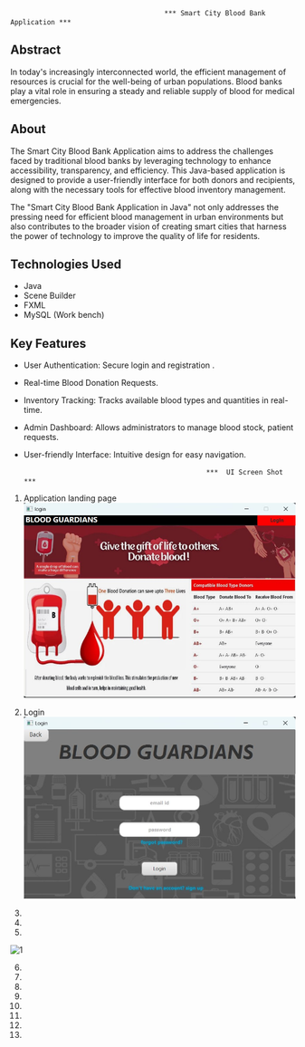  
                                          *** Smart City Blood Bank Application *** 

 

## Abstract

In today's increasingly interconnected world, the efficient management of resources is crucial for the well-being of urban populations. Blood banks play a vital role in ensuring a steady and reliable supply of blood for medical emergencies. 

## About

The Smart City Blood Bank Application aims to address the challenges faced by traditional blood banks by leveraging technology to enhance accessibility, transparency, and efficiency. This Java-based application is designed to provide a user-friendly interface for both donors and recipients, along with the necessary tools for effective blood inventory management.

The "Smart City Blood Bank Application in Java" not only addresses the pressing need for efficient blood management in urban environments but also contributes to the broader vision of creating smart cities that harness the power of technology to improve the quality of life for residents.

## Technologies Used

 - Java 
 - Scene Builder
 - FXML
 - MySQL (Work bench)

## Key Features

 - User Authentication: Secure login and registration .
 - Real-time Blood Donation Requests.
 -  Inventory Tracking: Tracks available blood types and quantities in real-time.
 -  Admin Dashboard: Allows administrators to manage blood stock, patient requests. 
 - User-friendly Interface: Intuitive design for easy navigation.
 
                                                    ***  UI Screen Shot  ***

1. Application landing page ![Application landing page ](sc/1.jpg)

2. Login ![login](sc/2.jpg)

3.

4.

5.
![1](https://github.com/NiranjanKumarYadav36/Smart-City-Blood-Bank-Application/assets/140634765/860951ac-5de0-48eb-addf-16d1e568c291)

6.

7.

8.

9.

10.

11.

12.

13.
